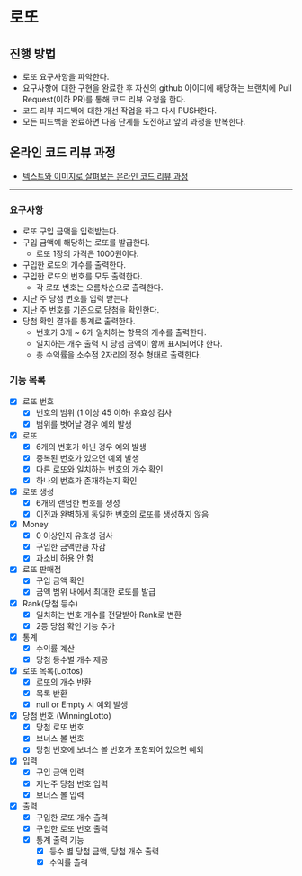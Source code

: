 # 로또
## 진행 방법
* 로또 요구사항을 파악한다.
* 요구사항에 대한 구현을 완료한 후 자신의 github 아이디에 해당하는 브랜치에 Pull Request(이하 PR)를 통해 코드 리뷰 요청을 한다.
* 코드 리뷰 피드백에 대한 개선 작업을 하고 다시 PUSH한다.
* 모든 피드백을 완료하면 다음 단계를 도전하고 앞의 과정을 반복한다.

## 온라인 코드 리뷰 과정
* [텍스트와 이미지로 살펴보는 온라인 코드 리뷰 과정](https://github.com/next-step/nextstep-docs/tree/master/codereview)

***
### 요구사항
* 로또 구입 금액을 입력받는다.
* 구입 금액에 해당하는 로또를 발급한다.
    * 로또 1장의 가격은 1000원이다.
* 구입한 로또의 개수를 출력한다.
* 구입한 로또의 번호를 모두 출력한다.
    * 각 로또 번호는 오름차순으로 출력한다.
* 지난 주 당첨 번호를 입력 받는다.
* 지난 주 번호를 기준으로 당첨을 확인한다.
* 당첨 확인 결과를 통계로 출력한다.
    * 번호가 3개 ~ 6개 일치하는 항목의 개수를 출력한다.
    * 일치하는 개수 출력 시 당첨 금액이 함께 표시되어야 한다.
    * 총 수익률을 소수점 2자리의 정수 형태로 출력한다.

### 기능 목록
- [x] 로또 번호
    - [x] 번호의 범위 (1 이상 45 이하) 유효성 검사
    - [x] 범위를 벗어날 경우 예외 발생
- [x] 로또
  - [x] 6개의 번호가 아닌 경우 예외 발생
  - [x] 중복된 번호가 있으면 예외 발생
  - [x] 다른 로또와 일치하는 번호의 개수 확인
  - [x] 하나의 번호가 존재하는지 확인
- [x] 로또 생성
  - [x] 6개의 랜덤한 번호를 생성
  - [x] 이전과 완벽하게 동일한 번호의 로또를 생성하지 않음
- [x] Money
  - [x] 0 이상인지 유효성 검사
  - [x] 구입한 금액만큼 차감
  - [x] 과소비 허용 안 함
- [x] 로또 판매점
    - [x] 구입 금액 확인
    - [x] 금액 범위 내에서 최대한 로또를 발급
- [x] Rank(당첨 등수)
  - [x] 일치하는 번호 개수를 전달받아 Rank로 변환
  - [x] 2등 당첨 확인 기능 추가
- [x] 통계
    - [x] 수익률 계산
    - [x] 당첨 등수별 개수 제공 
- [x] 로또 목록(Lottos)
  - [x] 로또의 개수 반환
  - [x] 목록 반환
  - [x] null or Empty 시 예외 발생
- [x] 당첨 번호 (WinningLotto)
  - [x] 당첨 로또 번호
  - [x] 보너스 볼 번호
  - [x] 당첨 번호에 보너스 볼 번호가 포함되어 있으면 예외 
- [x] 입력
  - [x] 구입 금액 입력
  - [x] 지난주 당첨 번호 입력
  - [x] 보너스 볼 입력
- [x] 출력
  - [x] 구입한 로또 개수 출력
  - [x] 구입한 로또 번호 출력
  - [x] 통계 출력 기능
    - [x] 등수 별 당첨 금액, 당첨 개수 출력
    - [x] 수익률 출력